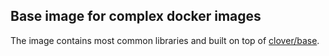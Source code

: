 ## Base image for complex docker images

The image contains most common libraries and built on top of [clover/base](https://hub.docker.com/r/clover/base/).
